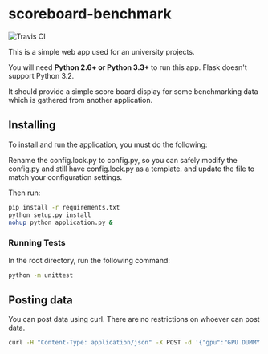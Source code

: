 # scoreboard-benchmark 

![Travis CI](https://travis-ci.com/Metonimie/benchmark-scoreboard.svg?token=A1YGCrBhxwT3nHmAHZ9Q&branch=master)

This is a simple web app used for an university projects.

You will need **Python 2.6+ or Python 3.3+**  to run this app.
Flask doesn't support Python 3.2.

It should provide a simple score board display
for some benchmarking data which is gathered from another application.

## Installing

To install and run the application, you must do the following:

Rename the config.lock.py to config.py, so you can safely modify the config.py and still have
config.lock.py as a template.
and update the file to match your configuration settings.

Then run:

```bash
pip install -r requirements.txt
python setup.py install
nohup python application.py &
```

### Running Tests

In the root directory, run the following command:

```bash
python -m unittest
```

## Posting data

You can post data using curl. There are no restrictions on whoever can post data.

```bash
curl -H "Content-Type: application/json" -X POST -d '{"gpu":"GPU DUMMY TEXT","cpu":"CPU DUMMY TEXT","log":"DETAILED LOG","score": 1}' http://localhost:5000/result
```
